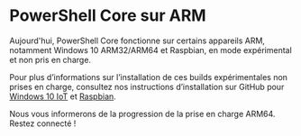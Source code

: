 # <a name="powershell-core-on-arm"></a>PowerShell Core sur ARM

Aujourd'hui, PowerShell Core fonctionne sur certains appareils ARM, notamment Windows 10 ARM32/ARM64 et Raspbian, en mode expérimental et non pris en charge.

Pour plus d’informations sur l’installation de ces builds expérimentales non prises en charge, consultez nos instructions d’installation sur GitHub pour [Windows 10 IoT](https://github.com/PowerShell/PowerShell/blob/master/docs/installation/windows.md#deploying-on-windows-iot) et [Raspbian](https://github.com/PowerShell/PowerShell/blob/master/docs/installation/linux.md#raspbian).

Nous vous informerons de la progression de la prise en charge ARM64.
Restez connecté !